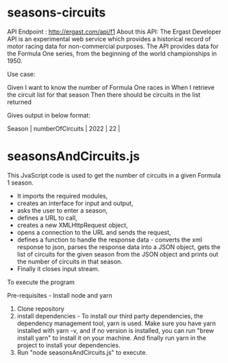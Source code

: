 # seasons-circuits

API Endpoint : http://ergast.com/api/f1
About this API: The Ergast Developer API is an experimental web service which provides a historical record of motor racing data for non-commercial purposes. The API provides data for the Formula One series, from the beginning of the world championships in 1950.

Use case:

Given I want to know the number of Formula One races in <season>
When I retrieve the circuit list for that season
Then there should be <numberOfCircuits> circuits in the list returned

Gives output in below format:

Season    |  numberOfCircuits  |
2022      |  22                |

# seasonsAndCircuits.js

This JvaScript code is used to get the number of circuits in a given Formula 1 season.
* It imports the required modules,
* creates an interface for input and output,
* asks the user to enter a season,
* defines a URL to call,
* creates a new XMLHttpRequest object,
* opens a connection to the URL and sends the request,
* defines a function to handle the response data - converts the xml response to json, parses the response data into a JSON object, gets the list of circuits for the given season from the JSON object and prints out the number of circuits in that season.
* Finally it closes input stream.


To execute the program

Pre-requisites - Install node and yarn

1. Clone repository
2. install dependencies - To install our third party dependencies, the dependency management tool, yarn is used. Make sure you have yarn installed with yarn -v, and if no version is installed, you can run "brew install yarn" to install it on your machine. And finally run yarn in the project to install your dependencies.
3. Run "node seasonsAndCircuits.js" to execute.
